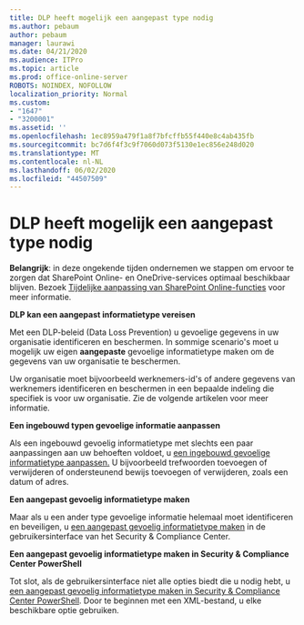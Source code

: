 ```yaml
---
title: DLP heeft mogelijk een aangepast type nodig
ms.author: pebaum
author: pebaum
manager: laurawi
ms.date: 04/21/2020
ms.audience: ITPro
ms.topic: article
ms.prod: office-online-server
ROBOTS: NOINDEX, NOFOLLOW
localization_priority: Normal
ms.custom:
- "1647"
- "3200001"
ms.assetid: ''
ms.openlocfilehash: 1ec8959a479f1a8f7bfcffb55f440e8c4ab435fb
ms.sourcegitcommit: bc7d6f4f3c9f7060d073f5130e1ec856e248d020
ms.translationtype: MT
ms.contentlocale: nl-NL
ms.lasthandoff: 06/02/2020
ms.locfileid: "44507509"
---
```

# <a name="dlp-might-need-a-custom-type"></a>DLP heeft mogelijk een aangepast type nodig

**Belangrijk**: in deze ongekende tijden ondernemen we stappen om ervoor te zorgen dat SharePoint Online- en OneDrive-services optimaal beschikbaar blijven. Bezoek [Tijdelijke aanpassing van SharePoint Online-functies](https://aka.ms/ODSPAdjustments) voor meer informatie.

**DLP kan een aangepast informatietype vereisen**

Met een DLP-beleid (Data Loss Prevention) u gevoelige gegevens in uw organisatie identificeren en beschermen. In sommige scenario's moet u mogelijk uw eigen **aangepaste** gevoelige informatietype maken om de gegevens van uw organisatie te beschermen.

Uw organisatie moet bijvoorbeeld werknemers-id's of andere gegevens van werknemers identificeren en beschermen in een bepaalde indeling die specifiek is voor uw organisatie. Zie de volgende artikelen voor meer informatie.
  
 **Een ingebouwd typen gevoelige informatie aanpassen**
  
Als een ingebouwd gevoelig informatietype met slechts een paar aanpassingen aan uw behoeften voldoet, u [een ingebouwd gevoelige informatietype aanpassen.](https://docs.microsoft.com/microsoft-365/compliance/customize-a-built-in-sensitive-information-type) U bijvoorbeeld trefwoorden toevoegen of verwijderen of ondersteunend bewijs toevoegen of verwijderen, zoals een datum of adres.
  
 **Een aangepast gevoelig informatietype maken**
  
Maar als u een ander type gevoelige informatie helemaal moet identificeren en beveiligen, u [een aangepast gevoelig informatietype maken](https://docs.microsoft.com/microsoft-365/compliance/create-a-custom-sensitive-information-type) in de gebruikersinterface van het Security & Compliance Center.
  
**Een aangepast gevoelig informatietype maken in Security & Compliance Center PowerShell**

Tot slot, als de gebruikersinterface niet alle opties biedt die u nodig hebt, u [een aangepast gevoelig informatietype maken in Security & Compliance Center PowerShell](https://docs.microsoft.com/microsoft-365/compliance/create-a-custom-sensitive-information-type-in-scc-powershell). Door te beginnen met een XML-bestand, u elke beschikbare optie gebruiken.
